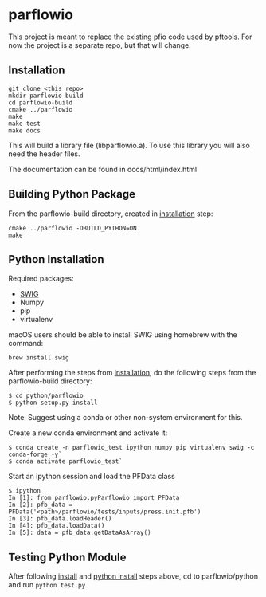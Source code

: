 # parflowio
This project is meant to replace the existing pfio code used by pftools.
For now the project is a separate repo, but that will change.

## Installation
    git clone <this repo>    
    mkdir parflowio-build
    cd parflowio-build
    cmake ../parflowio
    make
    make test
    make docs
    
This will build a library file (libparflowio.a). To use this library you will also need the header files.

The documentation can be found in docs/html/index.html


## Building Python Package

From the parflowio-build directory, created in [installation](#Installation) step:
```
cmake ../parflowio -DBUILD_PYTHON=ON
make
```

## Python Installation
Required packages:

* [SWIG](http://www.swig.org/)
* Numpy
* pip
* virtualenv

macOS users should be able to install SWIG using homebrew with the command:
```
brew install swig
```

After performing the steps from [installation](#Installation), do the following steps from the parflowio-build
 directory:
```
$ cd python/parflowio
$ python setup.py install
```

Note: Suggest using a conda or other non-system environment for this. 

Create a new conda environment and activate it:

```
$ conda create -n parflowio_test ipython numpy pip virtualenv swig -c conda-forge -y`
$ conda activate parflowio_test`
```

Start an ipython session and load the PFData class
```
$ ipython
In [1]: from parflowio.pyParflowio import PFData
In [2]: pfb_data = PFData('<path>/parflowio/tests/inputs/press.init.pfb')
In [3]: pfb_data.loadHeader()
In [4]: pfb_data.loadData()
In [5]: data = pfb_data.getDataAsArray()
```

## Testing Python Module

After following [install](#Installation) and [python install](#Python-Installation) steps above, cd to
parflowio/python and run `python test.py` 